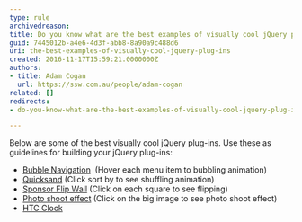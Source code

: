 ```yaml
---
type: rule
archivedreason: 
title: Do you know what are the best examples of visually cool jQuery plug-ins?
guid: 7445012b-a4e6-4d3f-abb8-8a90a9c488d6
uri: the-best-examples-of-visually-cool-jquery-plug-ins
created: 2016-11-17T15:59:21.0000000Z
authors:
- title: Adam Cogan
  url: https://ssw.com.au/people/adam-cogan
related: []
redirects:
- do-you-know-what-are-the-best-examples-of-visually-cool-jquery-plug-ins

---
```



<p>​Below are some of the best visually cool jQuery plug-ins. Use these as guidelines for building your jQuery plug-ins&#58;<br></p><ul><li><a href="http&#58;//tympanus.net/Tutorials/BubbleNavigation/" target="_blank">Bubble Navigation</a>&#160;&#160;(Hover each menu item to bubbling animation)<br></li><li><a href="http&#58;//razorjack.net/quicksand/" target="_blank">Quicksand</a>&#160;(Click sort by to see shuffling animation)<br></li><li><a href="http&#58;//demo.tutorialzine.com/2010/03/sponsor-wall-flip-jquery-css/demo.php" target="_blank">Sponsor ​Flip Wall</a>&#160;(Click on each square to see flipping)<br></li><li><a href="http&#58;//demo.tutorialzine.com/2010/02/photo-shoot-css-jquery/demo.html" target="_blank">Photo shoot effect</a>&#160;(Click on the big image to see photo shoot effect)​<br></li><li><a href="http&#58;//www.radoslavdimov.com/jquery-plugins/jquery-plugin-digiclock/" target="_blank">HTC Clock</a>&#160;​<br></li></ul><p></p><br>
<br><excerpt class='endintro'></excerpt><br>



